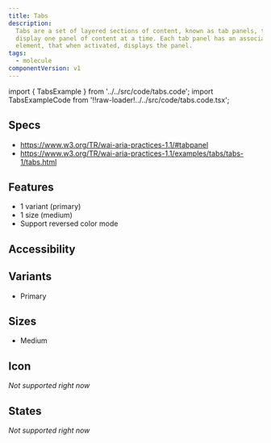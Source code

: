 ```yaml
---
title: Tabs
description:
  Tabs are a set of layered sections of content, known as tab panels, that
  display one panel of content at a time. Each tab panel has an associated tab
  element, that when activated, displays the panel.
tags:
  - molecule
componentVersion: v1
---
```


<!-- CODE IMPORTS -->

<!-- prettier-ignore -->
import { TabsExample } from '../../src/code/tabs.code'; 
import TabsExampleCode from '!!raw-loader!../../src/code/tabs.code.tsx';

<!-- END CODE IMPORTS -->

<DocHeader props={props}/>

## Specs

- https://www.w3.org/TR/wai-aria-practices-1.1/#tabpanel
- https://www.w3.org/TR/wai-aria-practices-1.1/examples/tabs/tabs-1/tabs.html

## Features

- 1 variant (primary)
- 1 size (medium)
- Support reversed color mode

## Accessibility

## Variants

- Primary

<ThemeWrapper code={TabsExampleCode}>
  <TabsExample />
</ThemeWrapper>

## Sizes

- Medium

## Icon

_Not supported right now_

## States

_Not supported right now_
